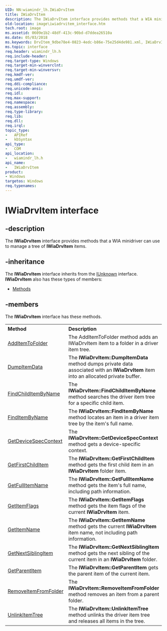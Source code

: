 ```yaml
---
UID: NN:wiamindr_lh.IWiaDrvItem
title: IWiaDrvItem
description: The IWiaDrvItem interface provides methods that a WIA minidriver can use to manage a tree of IWiaDrvItem items.
old-location: image\iwiadrvitem_interface.htm
tech.root: image
ms.assetid: 0609e1b2-48df-413c-90bd-d7ddea26510a
ms.date: 05/03/2018
ms.keywords: DrvItem_9dbe78e4-0823-4edc-b86e-75e25d4de981.xml, IWiaDrvItem, IWiaDrvItem interface [Imaging Devices], IWiaDrvItem interface [Imaging Devices],described, image.iwiadrvitem_interface, wiamindr_lh/IWiaDrvItem
ms.topic: interface
req.header: wiamindr_lh.h
req.include-header: 
req.target-type: Windows
req.target-min-winverclnt: 
req.target-min-winversvr: 
req.kmdf-ver: 
req.umdf-ver: 
req.ddi-compliance: 
req.unicode-ansi: 
req.idl: 
req.max-support: 
req.namespace: 
req.assembly: 
req.type-library: 
req.lib: 
req.dll: 
req.irql: 
topic_type:
-	APIRef
-	kbSyntax
api_type:
-	COM
api_location:
-	wiamindr_lh.h
api_name:
-	IWiaDrvItem
product:
- Windows
targetos: Windows
req.typenames: 
---
```


# IWiaDrvItem interface


## -description


The <b>IWiaDrvItem</b> interface provides methods that a WIA minidriver can use to manage a tree of <b>IWiaDrvItem</b> items.


## -inheritance

The <b xmlns:loc="http://microsoft.com/wdcml/l10n">IWiaDrvItem</b> interface inherits from the <a href="https://msdn.microsoft.com/33f1d79a-33fc-4ce5-a372-e08bda378332">IUnknown</a> interface. <b>IWiaDrvItem</b> also has these types of members:
<ul>
<li><a href="https://docs.microsoft.com/">Methods</a></li>
</ul>

## -members

The <b>IWiaDrvItem</b> interface has these methods.
<table class="members" id="memberListMethods">
<tr>
<th align="left" width="37%">Method</th>
<th align="left" width="63%">Description</th>
</tr>
<tr data="declared;">
<td align="left" width="37%">
<a href="https://msdn.microsoft.com/3f1cd0bf-13ce-49bc-a48e-dc3d89f3c7d7">AddItemToFolder</a>
</td>
<td align="left" width="63%">
The AddItemToFolder method adds an IWiaDrvItem item to a folder in a driver item tree.

</td>
</tr>
<tr data="declared;">
<td align="left" width="37%">
<a href="https://msdn.microsoft.com/e17da654-60a7-4942-99f9-f55df87a1ca3">DumpItemData</a>
</td>
<td align="left" width="63%">
The <b>IWiaDrvItem::DumpItemData</b> method dumps private data associated with an <b>IWiaDrvItem</b> item into an allocated private buffer.

</td>
</tr>
<tr data="declared;">
<td align="left" width="37%">
<a href="https://msdn.microsoft.com/04f446f2-cd59-4191-be0c-60140ecee3b2">FindChildItemByName</a>
</td>
<td align="left" width="63%">
The <b>IWiaDrvItem::FindChildItemByName</b> method searches the driver item tree for a specific child item.

</td>
</tr>
<tr data="declared;">
<td align="left" width="37%">
<a href="https://msdn.microsoft.com/59a77753-1f34-4224-af11-c6bbfa847619">FindItemByName</a>
</td>
<td align="left" width="63%">
The<b> IWiaDrvItem::FindItemByName</b> method locates an item in a driver item tree by the item's full name.

</td>
</tr>
<tr data="declared;">
<td align="left" width="37%">
<a href="https://msdn.microsoft.com/04f8d7ef-43c6-43b7-afa1-06ae379a8e26">GetDeviceSpecContext</a>
</td>
<td align="left" width="63%">
The<b> IWiaDrvItem::GetDeviceSpecContext</b> method gets a device-specific context.

</td>
</tr>
<tr data="declared;">
<td align="left" width="37%">
<a href="https://msdn.microsoft.com/2e580a57-03cb-4ff4-b3c6-0b5ef17b4ccb">GetFirstChildItem</a>
</td>
<td align="left" width="63%">
The <b>IWiaDrvItem::GetFirstChildItem</b> method gets the first child item in an <b>IWiaDrvItem</b> folder item.

</td>
</tr>
<tr data="declared;">
<td align="left" width="37%">
<a href="https://msdn.microsoft.com/810faf49-faa9-45f2-af94-af576f4c1075">GetFullItemName</a>
</td>
<td align="left" width="63%">
The <b>IWiaDrvItem::GetFullItemName</b> method gets the item's full name, including path information.

</td>
</tr>
<tr data="declared;">
<td align="left" width="37%">
<a href="https://msdn.microsoft.com/47358d69-ef45-4cac-8187-72c354912c4e">GetItemFlags</a>
</td>
<td align="left" width="63%">
The <b>IWiaDrvItem::GetItemFlags</b> method gets the item flags of the current <b>IWiaDrvItem</b> item.

</td>
</tr>
<tr data="declared;">
<td align="left" width="37%">
<a href="https://msdn.microsoft.com/1e731975-13f8-4b5d-93de-714f62e9591f">GetItemName</a>
</td>
<td align="left" width="63%">
The <b>IWiaDrvItem::GetItemName</b> method gets the current <b>IWiaDrvItem</b> item name, not including path information.

</td>
</tr>
<tr data="declared;">
<td align="left" width="37%">
<a href="https://msdn.microsoft.com/bc348f40-aaa4-4cd4-9dee-c02748d7412c">GetNextSiblingItem</a>
</td>
<td align="left" width="63%">
The <b>IWiaDrvItem::GetNextSiblingItem</b> method gets the next sibling of the current item in an <b>IWiaDrvItem</b> folder.

</td>
</tr>
<tr data="declared;">
<td align="left" width="37%">
<a href="https://msdn.microsoft.com/e6197993-b998-424e-ab5d-a91a57c7398c">GetParentItem</a>
</td>
<td align="left" width="63%">
The <b>IWiaDrvItem::GetParentItem</b> gets the parent item of the current item.

</td>
</tr>
<tr data="declared;">
<td align="left" width="37%">
<a href="https://msdn.microsoft.com/f800427e-d6b6-4f4c-aee7-4b2b0d0aa0c4">RemoveItemFromFolder</a>
</td>
<td align="left" width="63%">
The <b>IWiaDrvItem::RemoveItemFromFolder</b> method removes an item from a parent folder.

</td>
</tr>
<tr data="declared;">
<td align="left" width="37%">
<a href="https://msdn.microsoft.com/f6fb2929-177b-44cd-a313-8620ba9b2907">UnlinkItemTree</a>
</td>
<td align="left" width="63%">
The <b>IWiaDrvItem::UnlinkItemTree</b> method unlinks the driver item tree and releases all items in the tree.

</td>
</tr>
</table> 

